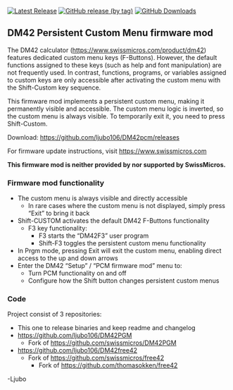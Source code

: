 [![Latest Release](http://img.shields.io/github/release/ljubo106/DM42pcm?label=download)](http://github.com/ljubo106/DM42pcm/releases)
[![GitHub release (by tag)](https://img.shields.io/github/downloads/ljubo106/DM42pcm/DM42pcm-3.23.9/total?label=downloads%20v3.23.9)](http://github.com/ljubo106/DM42pcm/releases)
[![GitHub Downloads](http://img.shields.io/github/downloads/ljubo106/DM42pcm/total?label=downloads)](http://github.com/ljubo106/DM42pcm/releases)


## DM42 Persistent Custom Menu firmware mod

The DM42 calculator (https://www.swissmicros.com/product/dm42) features dedicated custom menu keys (F-Buttons). However, the default functions assigned to these keys (such as help and font manipulation) are not frequently used. In contrast, functions, programs, or variables assigned to custom keys are only accessible after activating the custom menu with the Shift-Custom key sequence.

This firmware mod implements a persistent custom menu, making it permanently visible and accessible. The custom menu logic is inverted, so the custom menu is always visible. To temporarily exit it, you need to press Shift-Custom.

Download: https://github.com/ljubo106/DM42pcm/releases

For firmware update instructions, visit https://www.swissmicros.com

**This firmware mod is neither provided by nor supported by SwissMicros.**


### Firmware mod functionality

* The custom menu is always visible and directly accessible
  * In rare cases where the custom menu is not displayed, simply press “Exit” to bring it back
* Shift-CUSTOM activates the default DM42 F-Buttons functionality
  * F3 key functionality:
    * F3 starts the “DM42F3” user program
    * Shift-F3 toggles the persistent custom menu functionality
* In Prgm mode, pressing Exit will exit the custom menu, enabling direct access to the up and down arrows
* Enter the DM42 “Setup” / “PCM firmware mod” menu to:
  * Turn PCM functionality on and off
  * Configure how the Shift button changes persistent custom menus


### Code

Project consist of 3 repositories:

* This one to release binaries and keep readme and changelog
* https://github.com/ljubo106/DM42PGM
  * Fork of https://github.com/swissmicros/DM42PGM
* https://github.com/ljubo106/DM42free42
  * Fork of https://github.com/swissmicros/free42
    * Fork of https://github.com/thomasokken/free42


-Ljubo
